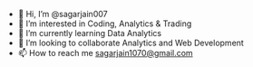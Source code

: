 - 👋 Hi, I’m @sagarjain007
- 👀 I’m interested in Coding, Analytics & Trading
- 🌱 I’m currently learning Data Analytics
- 💞️ I’m looking to collaborate Analytics and Web Development
- 📫 How to reach me sagarjain1070@gmail.com

<!---
sagarjain007/sagarjain007 is a ✨ special ✨ repository because its `README.md` (this file) appears on your GitHub profile.
You can click the Preview link to take a look at your changes.
--->
